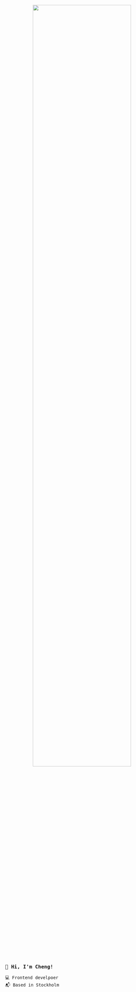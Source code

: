 <p align="center">
  <img width=80% src="https://user-images.githubusercontent.com/12732952/221353465-87701a71-797f-4711-b302-314ba766fa35.gif" />
 </p>


  <samp style="widhh=80%">
  
  ### 👋 Hi, I'm Cheng!

  💻 Frontend develpoer<br>
  📬 Based in Stockholm 
  
  </samp>

